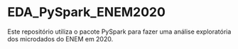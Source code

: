 # EDA_PySpark_ENEM2020
Este repositório utiliza o pacote PySpark para fazer uma análise exploratória dos microdados do ENEM em 2020.
